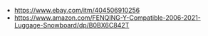 - https://www.ebay.com/itm/404506910256
- https://www.amazon.com/FENQING-Y-Compatible-2006-2021-Luggage-Snowboard/dp/B0BX6C842T
